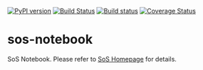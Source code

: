 [![PyPI version](https://badge.fury.io/py/sos-notebook.svg)](https://badge.fury.io/py/sos-notebook)
[![Build Status](https://travis-ci.org/vatlab/sos-notebook.svg?branch=master)](https://travis-ci.org/vatlab/sos-notebook)
[![Build status](https://ci.appveyor.com/api/projects/status/nkyw7f4o97u7jl1l/branch/master?svg=true)](https://ci.appveyor.com/project/BoPeng/sos-notebook/branch/master)
[![Coverage Status](https://coveralls.io/repos/github/vatlab/sos-notebook/badge.svg)](https://coveralls.io/github/vatlab/sos-notebook)

# sos-notebook
SoS Notebook. Please refer to [SoS Homepage](http://vatlab.github.io/SoS/) for details.
